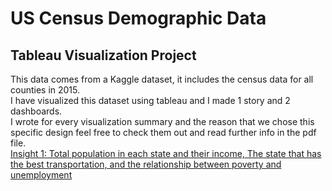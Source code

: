 # US Census Demographic Data
## Tableau Visualization Project
This data comes from a Kaggle dataset, it includes the census data for all counties in 2015.<br>
I have visualized this dataset using tableau and I made 1 story and 2 dashboards.<br>
I wrote for every visualization summary and the reason that we chose this specific design feel free to check them out and read further info in the pdf file.<br>
<a href="https://public.tableau.com/app/profile/mohamed1153/viz/USCensusDemographicDataproject-story/TotalpopulationandstatesincomeandTransportation">Insight 1: Total population in each state and their income, The state that has the best
        transportation, and the relationship between poverty and unemployment
        </a>
